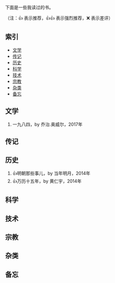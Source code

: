 下面是一些我读过的书。

（注：:+1: 表示推荐，:+1::+1: 表示强烈推荐，:x: 表示差评）

## 索引

- [文学](#文学)
- [传记](#传记)
- [历史](#历史)
- [科学](#科学)
- [技术](#技术)
- [宗教](#宗教)
- [杂类](#杂类)
- [备忘](#备忘)

## 文学

1. 一九八四，by 乔治.奥威尔，2017年

## 传记


## 历史
1. :+1:明朝那些事儿，by 当年明月，2014年
1. :+1:万历十五年，by 黄仁宇，2014年

## 科学


## 技术


## 宗教


## 杂类


## 备忘



